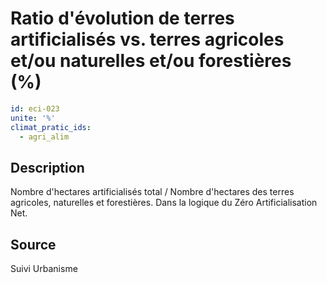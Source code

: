 # Ratio d'évolution de terres artificialisés vs. terres agricoles et/ou naturelles et/ou forestières (%)
```yaml
id: eci-023
unite: '%'
climat_pratic_ids:
  - agri_alim
```
## Description
Nombre d'hectares artificialisés total / Nombre d'hectares des terres agricoles, naturelles et forestières.
Dans la logique du Zéro Artificialisation Net.

## Source
Suivi Urbanisme


